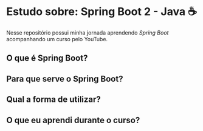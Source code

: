 # Estudo sobre: Spring Boot 2 - Java ☕

Nesse repositório possui minha jornada aprendendo _Spring Boot_ acompanhando um curso pelo YouTube.

## O que é Spring Boot?

## Para que serve o Spring Boot?

## Qual a forma de utilizar?

## O que eu aprendi durante o curso?